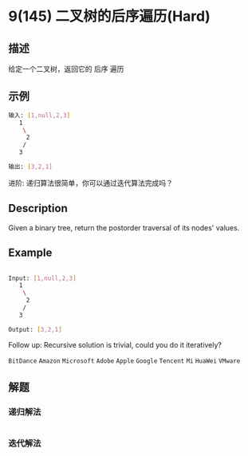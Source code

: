 # 9(145) 二叉树的后序遍历(Hard)
## 描述

给定一个二叉树，返回它的 后序 遍历

## 示例
```bash
输入: [1,null,2,3]  
   1
    \
     2
    /
   3 

输出: [3,2,1]
``` 
进阶: 递归算法很简单，你可以通过迭代算法完成吗？
## Description

Given a binary tree, return the postorder traversal of its nodes' values.

## Example

```bash

Input: [1,null,2,3]
   1
    \
     2
    /
   3

Output: [3,2,1]

```
Follow up: Recursive solution is trivial, could you do it iteratively?

`BitDance` `Amazon` `Microsoft` `Adobe` `Apple` `Google` `Tencent` `Mi` `HuaWei` `VMware`

## 解题

### 递归解法
```bash

```
### 迭代解法
```bash

```